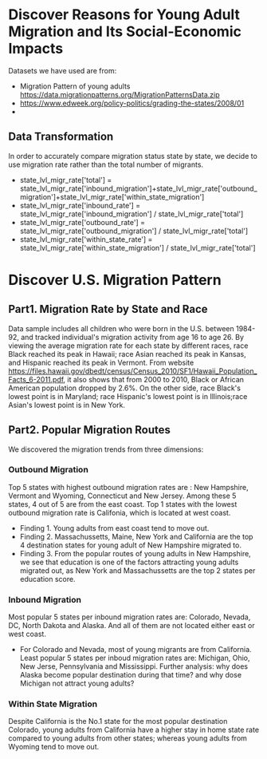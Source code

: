 # Discover Reasons for Young Adult Migration and Its Social-Economic Impacts <br />
Datasets we have used are from:
- Migration Pattern of young adults https://data.migrationpatterns.org/MigrationPatternsData.zip
- https://www.edweek.org/policy-politics/grading-the-states/2008/01
- 
## Data Transformation
In order to accurately compare migration status state by state, we decide to use migration rate rather than the total number of migrants. 

- state_lvl_migr_rate['total'] = state_lvl_migr_rate['inbound_migration']+state_lvl_migr_rate['outbound_migration']+state_lvl_migr_rate['within_state_migration'] 
- state_lvl_migr_rate['inbound_rate'] = state_lvl_migr_rate['inbound_migration'] / state_lvl_migr_rate['total']  
- state_lvl_migr_rate['outbound_rate'] = state_lvl_migr_rate['outbound_migration'] / state_lvl_migr_rate['total']  
- state_lvl_migr_rate['within_state_rate'] = state_lvl_migr_rate['within_state_migration'] / state_lvl_migr_rate['total']  


# Discover U.S. Migration Pattern <br />
## Part1. Migration Rate by State and Race <br />
Data sample includes all children who were born in the U.S. between 1984-92, and tracked individual's migration activity from age 16 to age 26. 
By viewing the average migration rate for each state by different races, race Black reached its peak in Hawaii; race Asian reached its peak in Kansas, and Hispanic reached its peak in Vermont.
From website https://files.hawaii.gov/dbedt/census/Census_2010/SF1/Hawaii_Population_Facts_6-2011.pdf, it also shows that from 2000 to 2010, Black or African American population dropped by 2.6%.
On the other side, race Black's lowest point is in Maryland; race Hispanic's lowest point is in Illinois;race Asian's lowest point is in New York.

## Part2. Popular Migration Routes <br />
We discovered the migration trends from three dimensions:
### Outbound Migration  <br />
  Top 5 states with highest outbound migration rates are : New Hampshire, Vermont and Wyoming, Connecticut and New Jersey. 
  Among these 5 states, 4 out of 5 are from the east coast.
  Top 1 states with the lowest outbound migration rate is Califonia, which is located at west coast. 
  - Finding 1. Young adults from east coast tend to move out. 
  - Finding 2. Massachussetts, Maine, New York and California are the top 4 destination states for young adult of New Hampshire migrated to. 
  - Finding 3. From the popular routes of young adults in New Hampshire, we see that education is one of the factors attracting young adults migrated out, as New York and Massachussetts are the top 2 states per education score.
  
### Inbound Migration  <br />
   Most popular 5 states per inbound migration rates are: Colorado, Nevada, DC, North Dakota and Alaska. And all of them are not located either east or west coast.
   - For Colorado and Nevada, most of young migrants are from California. 
   Least popular 5 states per inboud migration rates are: Michigan, Ohio, New Jerse, Pennsylvania and Mississippi. 
   Further analysis: why does Alaska become popular destination during that time? and why dose Michigan not attract young adults? 
   
### Within State Migration   <br />
Despite California is the No.1 state for the most popular destination Colorado, young adults from California have a higher stay in home state rate compared to young adults from other states; whereas young adults from Wyoming tend to move out.
